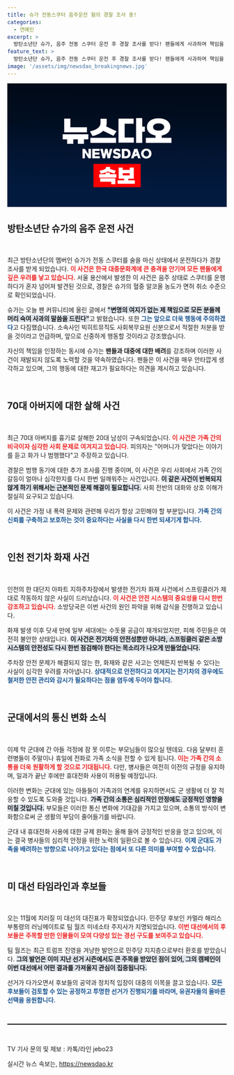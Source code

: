 ```yaml
---
title: 슈가 전동스쿠터 음주운전 혐의 경찰 조사 중!
categories:
  - 연예인
excerpt: >
  방탄소년단 슈가, 음주 전동 스쿠터 운전 후 경찰 조사를 받다! 팬들에게 사과하며 책임을 통감한 슈가의 행동이 논란의 중심에. 그 배경과 향후 대처는? 클릭하여 자세히 알아보세요!
feature_text: >
  방탄소년단 슈가, 음주 전동 스쿠터 운전 후 경찰 조사를 받다! 팬들에게 사과하며 책임을 통감한 슈가의 행동이 논란의 중심에. 그 배경과 향후 대처는? 클릭하여 자세히 알아보세요!
image: '/assets/img/newsdao_breakingnews.jpg'
---
```


<p><img src="/assets/img/newsdao_breakingnews.jpg" alt="flaretime 속보" /></p>

<h2 data-ke-size="size26">방탄소년단 슈가의 음주 운전 사건</h2>

<p data-ke-size="size16">&nbsp;</p>

<p>최근 방탄소년단의 멤버인 슈가가 전동 스쿠터를 술을 마신 상태에서 운전하다가 경찰 조사를 받게 되었습니다. <b><span style="color: #ee2323;">이 사건은 한국 대중문화계에 큰 충격을 안기며 모든 팬들에게 깊은 우려를 낳고 있습니다.</span></b> 서울 용산에서 발생한 이 사건은 음주 상태로 스쿠터를 운행하다가 혼자 넘어져 발견된 것으로, 경찰은 슈가의 혈중 알코올 농도가 면허 취소 수준으로 확인되었습니다.</p>

<p>슈가는 오늘 팬 커뮤니티에 올린 글에서 <b><span style="background-color: #21538527;">"변명의 여지가 없는 제 책임으로 모든 분들께 머리 숙여 사과의 말씀을 드린다"</span></b>고 밝혔습니다. 또한 <b><span style="color: #1a5490;">그는 앞으로 더욱 행동에 주의하겠다</span></b>고 다짐했습니다. 소속사인 빅히트뮤직도 사회복무요원 신분으로서 적절한 처분을 받을 것이라고 언급하며, 앞으로 신중하게 행동할 것이라고 강조했습니다.</p>

<p>자신의 책임을 인정하는 동시에 슈가는 <b>팬들과 대중에 대한 배려</b>를 강조하며 이러한 사건이 재발되지 않도록 노력할 것을 약속하였습니다. 팬들은 이 사건을 매우 안타깝게 생각하고 있으며, 그의 행동에 대한 재고가 필요하다는 의견을 제시하고 있습니다.</p>

<p data-ke-size="size16">&nbsp;</p>

<h2 data-ke-size="size26">70대 아버지에 대한 살해 사건</h2>

<p data-ke-size="size16">&nbsp;</p>

<p>최근 70대 아버지를 흉기로 살해한 20대 남성이 구속되었습니다. <b><span style="color: #ee2323;">이 사건은 가족 간의 비극이자 심각한 사회 문제로 여겨지고 있습니다.</span></b> 피의자는 "어머니가 맞았다는 이야기를 듣고 화가 나 범행했다"고 주장하고 있습니다.</p>

<p>경찰은 범행 동기에 대한 추가 조사를 진행 중이며, 이 사건은 우리 사회에서 가족 간의 갈등이 얼마나 심각한지를 다시 한번 일깨워주는 사건입니다. <b><span style="background-color: #21538527;">이 같은 사건이 반복되지 않게 하기 위해서는 근본적인 문제 해결이 필요합니다.</span></b> 사회 전반의 대화와 상호 이해가 절실히 요구되고 있습니다.</p>

<p>이 사건은 가정 내 폭력 문제와 관련해 우리가 항상 고민해야 할 부분입니다. <b><span style="color: #1a5490;">가족 간의 신뢰를 구축하고 보호하는 것이 중요하다는 사실을 다시 한번 되새기게 합니다.</span></b></p>

<p data-ke-size="size16">&nbsp;</p>

<h2 data-ke-size="size26">인천 전기차 화재 사건</h2>

<p data-ke-size="size16">&nbsp;</p>

<p>인천의 한 대단지 아파트 지하주차장에서 발생한 전기차 화재 사건에서 스프링클러가 제대로 작동하지 않은 사실이 드러났습니다. <b><span style="color: #ee2323;">이 사건은 안전 시스템의 중요성을 다시 한번 강조하고 있습니다.</span></b> 소방당국은 이번 사건의 원인 파악을 위해 감식을 진행하고 있습니다.</p>

<p>화재 발생 이후 닷새 만에 일부 세대에는 수돗물 공급이 재개되었지만, 피해 주민들은 여전히 불안한 상태입니다. <b><span style="background-color: #21538527;">이 사건은 전기차의 안전성뿐만 아니라, 스프링클러 같은 소방 시스템의 안전성도 다시 한번 점검해야 한다는 목소리가 나오게 만들었습니다.</span></b></p>

<p>주차장 안전 문제가 해결되지 않는 한, 화재와 같은 사고는 언제든지 반복될 수 있다는 사실이 심각한 우려를 자아냅니다. <b><span style="color: #1a5490;">상대적으로 안전하다고 여겨지는 전기차의 경우에도 철저한 안전 관리와 감시가 필요하다는 점을 염두에 두어야 합니다.</span></b></p>

<p data-ke-size="size16">&nbsp;</p>

<h2 data-ke-size="size26">군대에서의 통신 변화 소식</h2>

<p data-ke-size="size16">&nbsp;</p>

<p>이제 막 군대에 간 아들 걱정에 잠 못 이루는 부모님들이 많으실 텐데요. 다음 달부터 훈련병들이 주말이나 휴일에 전화로 가족 소식을 전할 수 있게 됩니다. <b><span style="color: #ee2323;">이는 가족 간의 소통을 더욱 원활하게 할 것으로 기대됩니다.</span></b> 다만, 병사들은 여전히 이전의 규정을 유지하며, 일과가 끝난 후에만 휴대전화 사용이 허용될 예정입니다.</p>

<p>이러한 변화는 군대에 있는 아들들이 가족과의 연계를 유지하면서도 군 생활에 더 잘 적응할 수 있도록 도와줄 것입니다. <b><span style="background-color: #21538527;">가족 간의 소통은 심리적인 안정에도 긍정적인 영향을 미칠 것입니다.</span></b> 부모들은 이러한 통신 변화에 기대감을 가지고 있으며, 소통의 방식이 변화함으로써 군 생활의 부담이 줄어들기를 바랍니다.</p>

<p>군대 내 휴대전화 사용에 대한 규제 완화는 올해 들어 긍정적인 반응을 얻고 있으며, 이는 결국 병사들의 심리적 안정을 위한 노력의 일환으로 볼 수 있습니다. <b><span style="color: #1a5490;">이제 군대도 가족을 배려하는 방향으로 나아가고 있다는 점에서 또 다른 의미를 부여할 수 있습니다.</span></b></p>

<p data-ke-size="size16">&nbsp;</p>

<h2 data-ke-size="size26">미 대선 타임라인과 후보들</h2>

<p data-ke-size="size16">&nbsp;</p>

<p>오는 11월에 치러질 미 대선의 대진표가 확정되었습니다. 민주당 후보인 카멀라 해리스 부통령의 러닝메이트로 팀 월즈 미네소타 주지사가 지명되었습니다. <b><span style="color: #ee2323;">이번 대선에서의 후보들은 주목할 만한 인물들이 모여 다양성 있는 경선 구도를 보여주고 있습니다.</span></b></p>

<p>팀 월즈는 최근 트럼프 진영을 겨냥한 발언으로 민주당 지지층으로부터 환호를 받았습니다. <b><span style="background-color: #21538527;">그의 발언은 이미 지난 선거 시즌에서도 큰 주목을 받았던 점이 있어, 그의 캠페인이 이번 대선에서 어떤 결과를 가져올지 관심이 집중됩니다.</span></b></p>

<p>선거가 다가오면서 후보들의 공약과 정치적 입장이 대중의 이목을 끌고 있습니다. <b><span style="color: #1a5490;">모든 후보들이 검토할 수 있는 공정하고 투명한 선거가 진행되기를 바라며, 유권자들의 올바른 선택을 응원합니다.</span></b></p>

<p data-ke-size="size16">&nbsp;</p>

<hr style="height: 2px; border: none; background-color: #000;" />

<p data-ke-size="size16">&nbsp;</p>

<p>TV 기사 문의 및 제보 : 카톡/라인 jebo23</p>
실시간 뉴스 속보는, <a href="https://newsdao.kr" rel="dofollow">https://newsdao.kr</a>


